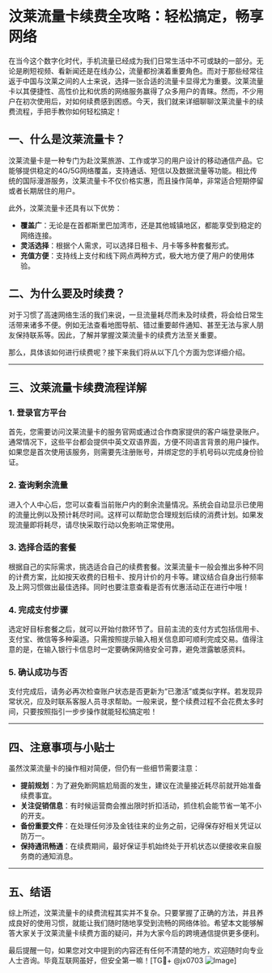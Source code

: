 # 汶莱流量卡续费全攻略：轻松搞定，畅享网络

在当今这个数字化时代，手机流量已经成为我们日常生活中不可或缺的一部分。无论是刷短视频、看新闻还是在线办公，流量都扮演着重要角色。而对于那些经常往返于中国与汶莱之间的人士来说，选择一张合适的流量卡显得尤为重要。汶莱流量卡以其便捷性、高性价比和优质的网络服务赢得了众多用户的青睐。然而，不少用户在初次使用后，对如何续费感到困惑。今天，我们就来详细聊聊汶莱流量卡的续费流程，手把手教你如何轻松搞定！

## 一、什么是汶莱流量卡？

汶莱流量卡是一种专门为赴汶莱旅游、工作或学习的用户设计的移动通信产品。它能够提供稳定的4G/5G网络覆盖，支持通话、短信以及数据流量等功能。相比传统的国际漫游服务，汶莱流量卡不仅价格实惠，而且操作简单，非常适合短期停留或者长期居住的用户。

此外，汶莱流量卡还具有以下优势：
- **覆盖广**：无论是在首都斯里巴加湾市，还是其他城镇地区，都能享受到稳定的网络连接。
- **灵活选择**：根据个人需求，可以选择日租卡、月卡等多种套餐形式。
- **充值方便**：支持线上支付和线下网点两种方式，极大地方便了用户的使用体验。

## 二、为什么要及时续费？

对于习惯了高速网络生活的我们来说，一旦流量耗尽而未及时续费，将会给日常生活带来诸多不便。例如无法查看地图导航、错过重要邮件通知、甚至无法与家人朋友保持联系等。因此，了解并掌握汶莱流量卡的续费方法至关重要。

那么，具体该如何进行续费呢？接下来我们将从以下几个方面为您详细介绍。

---

## 三、汶莱流量卡续费流程详解

### 1. 登录官方平台

首先，您需要访问汶莱流量卡的服务官网或通过合作商家提供的客户端登录账户。通常情况下，这些平台都会提供中英文双语界面，方便不同语言背景的用户操作。如果您是首次使用该服务，则需要先注册账号，并绑定您的手机号码以完成身份验证。

### 2. 查询剩余流量

进入个人中心后，您可以查看当前账户内的剩余流量情况。系统会自动显示已使用的流量比例以及预计耗尽时间。这样可以帮助您合理规划后续的消费计划。如果发现流量即将耗尽，请尽快采取行动以免影响正常使用。

### 3. 选择合适的套餐

根据自己的实际需求，挑选适合自己的续费套餐。汶莱流量卡一般会推出多种不同的计费方案，比如按天收费的日租卡、按月计价的月卡等。建议结合自身出行频率及上网习惯做出最佳选择。同时也要注意查看是否有优惠活动正在进行中哦！

### 4. 完成支付步骤

选定好目标套餐之后，就可以开始付款环节了。目前主流的支付方式包括信用卡、支付宝、微信等多种渠道。只需按照提示输入相关信息即可顺利完成交易。值得注意的是，在输入银行卡信息时一定要确保网络安全可靠，避免泄露敏感资料。

### 5. 确认成功与否

支付完成后，请务必再次检查账户状态是否更新为“已激活”或类似字样。若发现异常状况，应及时联系客服人员寻求帮助。一般来说，整个续费过程不会花费太多时间，只要按照指引一步步操作就能轻松搞定啦！

---

## 四、注意事项与小贴士

虽然汶莱流量卡的操作相对简便，但仍有一些细节需要注意：

- **提前规划**：为了避免断网尴尬局面的发生，建议在流量接近耗尽前就开始准备续费事宜。
- **关注促销信息**：有时候运营商会推出限时折扣活动，抓住机会能节省一笔不小的开支。
- **备份重要文件**：在处理任何涉及金钱往来的业务之前，记得保存好相关凭证以防万一。
- **保持通讯畅通**：在续费期间，最好保证手机始终处于开机状态以便接收来自服务商的通知消息。

---

## 五、结语

综上所述，汶莱流量卡的续费流程其实并不复杂。只要掌握了正确的方法，并且养成良好的使用习惯，就能让我们随时随地享受到流畅的网络体验。希望本文能够解答大家关于汶莱流量卡续费方面的疑问，并为大家今后的跨境通信提供更多便利。

最后提醒一句，如果您对文中提到的内容还有任何不清楚的地方，欢迎随时向专业人士咨询。毕竟互联网虽好，但安全第一嘛！[TG💪+ @jx0703 ![Image](https://github.com/user-attachments/assets/dbca1d08-cadb-493c-b0ec-ad6f7a83f270)]